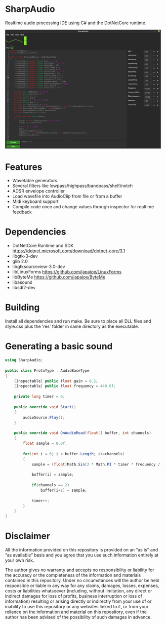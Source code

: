 # SharpAudio
Realtime audio processing IDE using C# and the DotNetCore runtime.

![](SharpAudioPreview.png)

# Features
- Wavetable generators
- Several filters like lowpass/highpass/bandpass/shelf/notch
- ADSR envelope controller
- Load wavefile into AudioClip from file or from a buffer
- Midi keyboard support
- Compile code once and change values through inspector for realtime feedback

# Dependencies
- DotNetCore Runtime and SDK https://dotnet.microsoft.com/download/dotnet-core/3.1
- libgtk-3-dev
- glib 2.0
- libgtksourceview-3.0-dev
- libLinuxForms https://github.com/japajoe/LinuxForms
- libByteMe https://github.com/japajoe/ByteMe
- libasound
- libsdl2-dev

# Building
Install all dependencies and run make. Be sure to place all DLL files and style.css plus the 'res' folder in same directory as the executable.

# Generating a basic sound
```csharp
using SharpAudio;

public class ProtoType : AudioBaseType
{	
	[Inspectable] public float gain = 0.5;
	[Inspectable] public float frequency = 440.0f;

	private long timer = 0;

	public override void Start()
	{
		audioSource.Play();
	}

	public override void OnAudioRead(float[] buffer, int channels)
	{
		float sample = 0.0f;

		for(int i = 0; i < buffer.Length; i+=channels)
		{
			sample = (float)Math.Sin(2 * Math.PI * timer * frequency / 44100) * gain;

			buffer[i] = sample;

			if(channels == 2)
				buffer[i+1] = sample;

			timer++;
		}
	}
}
```

# Disclaimer
All the information provided on this repository is provided on an “as is” and “as available” basis and you agree that you use such information entirely at your own risk.

The author gives no warranty and accepts no responsibility or liability for the accuracy or the completeness of the information and materials contained in this repository. Under no circumstances will the author be held responsible or liable in any way for any claims, damages, losses, expenses, costs or liabilities whatsoever (including, without limitation, any direct or indirect damages for loss of profits, business interruption or loss of information) resulting or arising directly or indirectly from your use of or inability to use this repository or any websites linked to it, or from your reliance on the information and material on this repository, even if the author has been advised of the possibility of such damages in advance.
